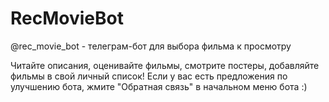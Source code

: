 # RecMovieBot

@rec_movie_bot - телеграм-бот для выбора фильма к просмотру

Читайте описания, оценивайте фильмы, смотрите постеры, добавляйте фильмы в свой личный список!
Если у вас есть предложения по улучшению бота, жмите "Обратная связь" в начальном меню бота :)
